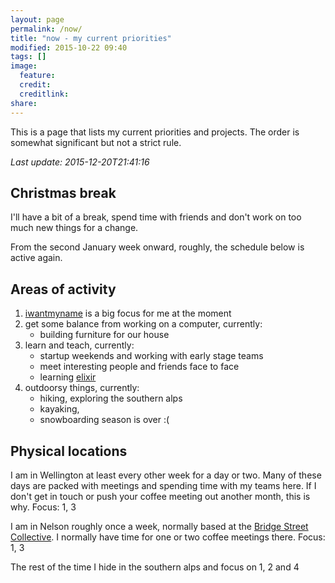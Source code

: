 ```yaml
---
layout: page
permalink: /now/
title: "now - my current priorities"
modified: 2015-10-22 09:40
tags: []
image:
  feature: 
  credit: 
  creditlink: 
share: 
---
```


This is a page that lists my current priorities and projects. The order
is somewhat significant but not a strict rule. 

*Last update: 2015-12-20T21:41:16*


Christmas break
---------------

I'll have a bit of a break, spend time with friends and don't work on
too much new things for a change.

From the second January week onward, roughly, the schedule below is
active again.

Areas of activity
-----------------

1. [iwantmyname](https://iwantmyname.com) is a big focus for me at the
   moment
2. get some balance from working on a computer, currently:
    - building furniture for our house
3. learn and teach, currently:
    - startup weekends and working with early stage teams
    - meet interesting people and friends face to face
    - learning [elixir](http://elixir-lang.org/)
4. outdoorsy things, currently:
    - hiking, exploring the southern alps
    - kayaking, 
    - snowboarding season is over :(

Physical locations
------------------

I am in Wellington at least every other week for a day or two. Many of
these days are packed with meetings and spending time with my teams
here. If I don't get in touch or push your coffee meeting out another
month, this is why. Focus: 1, 3

I am in Nelson roughly once a week, normally based at the [Bridge Street
Collective](http://www.bridgestreet.co.nz/). I normally have time for
one or two coffee meetings there. Focus: 1, 3

The rest of the time I hide in the southern alps and focus on 1, 2 and
4
